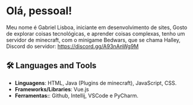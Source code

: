 # **Olá, pessoal!**  
Meu nome é Gabriel Lisboa, iniciante em desenvolvimento de sites, Gosto de explorar coisas tecnológicas, e aprender coisas complexas, tenho um servidor de minecraft, com o minigame Bedwars, que se chama Halley,
Discord do servidor: https://discord.gg/A93nAnWg9M


## 🛠️ Languages and Tools
- **Linguagens**: HTML, Java (Plugins de minecraft), JavaScript, CSS.
- **Frameworks/Libraries**: Vue.js
- **Ferramentas:**: Github, Intellij, VSCode e PyCharm.    

    
